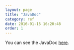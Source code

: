 ```yaml
---
layout: page
title: "JavaDoc"
category: ref
date: 2016-01-15 16:20:48
order: 1
---
```


You can see the JavaDoc <a href="http://www.javadoc.io/doc/ro.pippo/pippo-core/1.6.0" target="_blank">here</a>.
